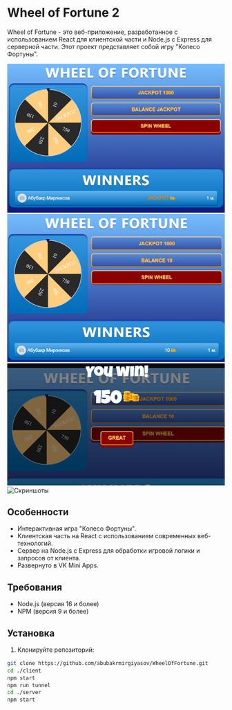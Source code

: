 # Wheel of Fortune 2

Wheel of Fortune - это веб-приложение, разработанное с использованием React для клиентской части и Node.js с Express для серверной части. Этот проект представляет собой игру "Колесо Фортуны".


![Скриншоты](images/first.png)
![Скриншоты](images/second.png)
![Скриншоты](images/res.png)
![Скриншоты](images/mobile.png)

## Особенности

- Интерактивная игра "Колесо Фортуны".
- Клиентская часть на React с использованием современных веб-технологий.
- Сервер на Node.js с Express для обработки игровой логики и запросов от клиента.
- Развернуто в VK Mini Apps.

## Требования

- Node.js (версия 16 и более)
- NPM (версия 9 и более)

## Установка

1. Клонируйте репозиторий:

```bash
git clone https://github.com/abubakrmirgiyasov/WheelOfFortune.git
cd ./client
npm start
npm run tunnel
cd ./server
npm start